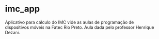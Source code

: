 # imc_app
Aplicativo para cálculo do IMC vide as aulas de programação de dispositivos móveis na Fatec Rio Preto. Aula dada pelo professor Henrique Dezani.
